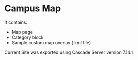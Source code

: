 Campus Map
============================

It contains:

* Map page
* Category block
* Sample custom map overlay (.kml file)

Current Site was exported using Cascade Server version 7.14.1

